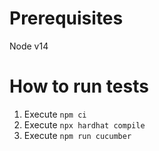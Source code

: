 # Prerequisites

Node v14

# How to run tests

1. Execute `npm ci`
2. Execute `npx hardhat compile`
3. Execute `npm run cucumber`